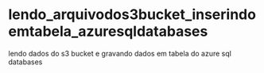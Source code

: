 # lendo_arquivodos3bucket_inserindoemtabela_azuresqldatabases
lendo dados do s3 bucket e gravando dados em tabela do azure sql databases
